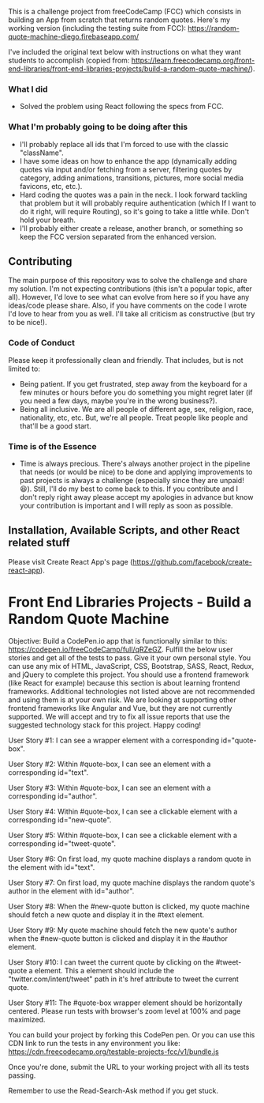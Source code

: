 This is a challenge project from freeCodeCamp (FCC) which consists in building an App from scratch that returns random quotes. Here's my working version (including the testing suite from FCC): https://random-quote-machine-diego.firebaseapp.com/

I've included the original text below with instructions on what they want students to accomplish (copied from: https://learn.freecodecamp.org/front-end-libraries/front-end-libraries-projects/build-a-random-quote-machine/).

### What I did
* Solved the problem using React following the specs from FCC.

### What I'm probably going to be doing after this
* I'll probably replace all ids that I'm forced to use with the classic "className".
* I have some ideas on how to enhance the app (dynamically adding quotes via input and/or fetching from a server, filtering quotes by category, adding animations, transitions, pictures, more social media favicons, etc, etc.).
* Hard coding the quotes was a pain in the neck. I look forward tackling that problem but it will probably require authentication (which If I want to do it right, will require Routing), so it's going to take a little while. Don't hold your breath.
* I'll probably either create a release, another branch, or something so keep the FCC version separated from the enhanced version.


##  Contributing
The main purpose of this repository was to solve the challenge and share my solution. I'm not expecting contributions (this isn't a popular topic, after all). However, I'd love to see what can evolve from here so if you have any ideas/code please share. Also, if you have comments on the code I wrote I'd love to hear from you as well. I'll take all criticism as constructive (but try to be nice!).  

### Code of Conduct
Please keep it professionally clean and friendly. That includes, but is not limited to:
* Being patient. If you get frustrated, step away from the keyboard for a few minutes or hours before you do something you might regret later (if you need a few days, maybe you're in the wrong business?).
* Being all inclusive. We are all people of different age, sex, religion, race, nationality, etc, etc. But, we're all people. Treat people like people and that'll be a good start.

### Time is of the Essence
* Time is always precious. There's always another project in the pipeline that needs (or would be nice) to be done and applying improvements to past projects is always a challenge (especially since they are unpaid! :laughing:). Still, I'll do my best to come back to this. If you contribute and I don't reply right away please accept my apologies in advance but know your contribution is important and I will reply as soon as possible.

## Installation, Available Scripts, and other React related stuff

Please visit Create React App's page (https://github.com/facebook/create-react-app).   

# Front End Libraries Projects - Build a Random Quote Machine
Objective: Build a CodePen.io app that is functionally similar to this: https://codepen.io/freeCodeCamp/full/qRZeGZ.
Fulfill the below user stories and get all of the tests to pass. Give it your own personal style.
You can use any mix of HTML, JavaScript, CSS, Bootstrap, SASS, React, Redux, and jQuery to complete this project. You should use a frontend framework (like React for example) because this section is about learning frontend frameworks. Additional technologies not listed above are not recommended and using them is at your own risk. We are looking at supporting other frontend frameworks like Angular and Vue, but they are not currently supported. We will accept and try to fix all issue reports that use the suggested technology stack for this project. Happy coding!

User Story #1: I can see a wrapper element with a corresponding id="quote-box".

User Story #2: Within #quote-box, I can see an element with a corresponding id="text".

User Story #3: Within #quote-box, I can see an element with a corresponding id="author".

User Story #4: Within #quote-box, I can see a clickable element with a corresponding id="new-quote".

User Story #5: Within #quote-box, I can see a clickable element with a corresponding id="tweet-quote".

User Story #6: On first load, my quote machine displays a random quote in the element with id="text".

User Story #7: On first load, my quote machine displays the random quote's author in the element with id="author".

User Story #8: When the #new-quote button is clicked, my quote machine should fetch a new quote and display it in the #text element.

User Story #9: My quote machine should fetch the new quote's author when the #new-quote button is clicked and display it in the #author element.

User Story #10: I can tweet the current quote by clicking on the #tweet-quote a element. This a element should include the "twitter.com/intent/tweet" path in it's href attribute to tweet the current quote.

User Story #11: The #quote-box wrapper element should be horizontally centered. Please run tests with browser's zoom level at 100% and page maximized.

You can build your project by forking this CodePen pen. Or you can use this CDN link to run the tests in any environment you like: https://cdn.freecodecamp.org/testable-projects-fcc/v1/bundle.js

Once you're done, submit the URL to your working project with all its tests passing.

Remember to use the Read-Search-Ask method if you get stuck.
